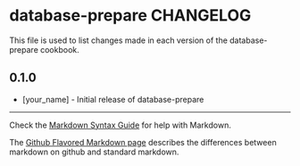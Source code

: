 database-prepare CHANGELOG
==========================

This file is used to list changes made in each version of the database-prepare cookbook.

0.1.0
-----
- [your_name] - Initial release of database-prepare

- - -
Check the [Markdown Syntax Guide](http://daringfireball.net/projects/markdown/syntax) for help with Markdown.

The [Github Flavored Markdown page](http://github.github.com/github-flavored-markdown/) describes the differences between markdown on github and standard markdown.
